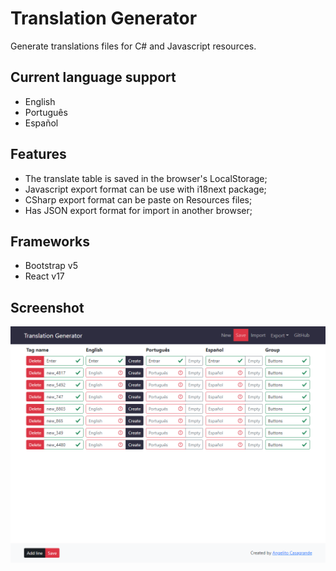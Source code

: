 # Translation Generator

Generate translations files for C# and Javascript resources.

## Current language support

* English
* Português
* Español
## Features

* The translate table is saved in the browser's LocalStorage;
* Javascript export format can be use with i18next package;
* CSharp export format can be paste on Resources files;
* Has JSON export format for import in another browser;

## Frameworks

* Bootstrap v5
* React v17

## Screenshot

![screenshot](/docs/screenshot.png)
